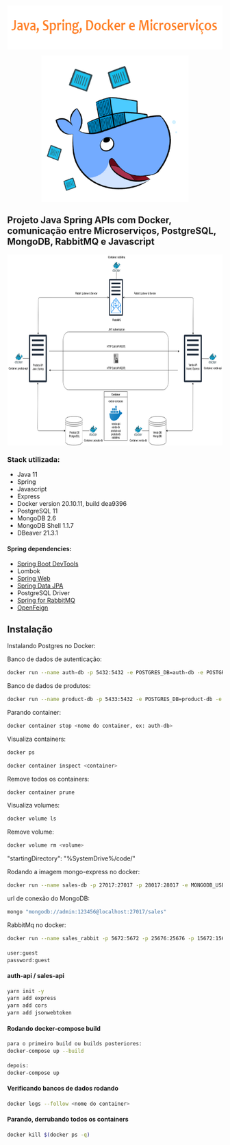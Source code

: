  <p align="center">
        <a href="https://www.linkedin.com/in/all-an/">
            <img align="center" width="602" height="102"  src="/title-md.png" />
        </a>
</p>

<p align="center">
        <a href="https://www.linkedin.com/in/all-an/">
            <img align="center" width="344" height="342"  src="/docker.png" />
        </a>
</p>

## Projeto Java Spring APIs com Docker, comunicação entre Microserviços, PostgreSQL, MongoDB, RabbitMQ e Javascript 

<p align="center">
        <a href="https://www.linkedin.com/in/all-an/">
            <img align="center" width="804" height="444"  src="/diagrama.png" />
        </a>
</p>

### Stack utilizada:
- Java 11
- Spring
- Javascript
- Express
- Docker version 20.10.11, build dea9396
- PostgreSQL 11
- MongoDB 2.6
- MongoDB Shell 1.1.7
- DBeaver 21.3.1

#### Spring dependencies:
- [Spring Boot DevTools](https://docs.spring.io/spring-boot/docs/2.6.1/reference/htmlsingle/#using-boot-devtools)
- Lombok
- [Spring Web](https://docs.spring.io/spring-boot/docs/2.6.1/reference/htmlsingle/#boot-features-developing-web-applications)
- [Spring Data JPA](https://docs.spring.io/spring-boot/docs/2.6.1/reference/htmlsingle/#boot-features-jpa-and-spring-data)
- PostgreSQL Driver 
- [Spring for RabbitMQ](https://docs.spring.io/spring-boot/docs/2.6.1/reference/htmlsingle/#boot-features-amqp)
- [OpenFeign](https://docs.spring.io/spring-cloud-openfeign/docs/current/reference/html/)


## Instalação

Instalando Postgres no Docker:

Banco de dados de autenticação:

```sh
docker run --name auth-db -p 5432:5432 -e POSTGRES_DB=auth-db -e POSTGRES_USER=admin -e POSTGRES_PASSWORD=123456 postgres:11
```

Banco de dados de produtos:

```sh
docker run --name product-db -p 5433:5432 -e POSTGRES_DB=product-db -e POSTGRES_USER=admin -e POSTGRES_PASSWORD=123456 postgres:11
```

Parando container:

```sh
docker container stop <nome do container, ex: auth-db>
```

Visualiza containers:

```sh
docker ps
```

```sh
docker container inspect <container> 
```

Remove todos os containers:

```sh
docker container prune
```

Visualiza volumes:

```sh
docker volume ls
```
Remove volume:

```sh
docker volume rm <volume>
```

"startingDirectory": "%SystemDrive%/code/"

Rodando a imagem mongo-express no docker:

```sh
docker run --name sales-db -p 27017:27017 -p 28017:28017 -e MONGODB_USER="admin" -e MONGODB_DATABASE="sales" -e MONGODB_PASS="123456" tutum/mongodb
```

url de conexão do MongoDB:

```sh
mongo "mongodb://admin:123456@localhost:27017/sales"
```

RabbitMq no docker:

```sh
docker run --name sales_rabbit -p 5672:5672 -p 25676:25676 -p 15672:15672 rabbitmq:3-management

user:guest 
password:guest
```

#### auth-api / sales-api

```sh
yarn init -y
yarn add express
yarn add cors
yarn add jsonwebtoken

```

#### Rodando docker-compose build
```sh
para o primeiro build ou builds posteriores:
docker-compose up --build

depois:
docker-compose up
```

#### Verificando bancos de dados rodando
```sh
docker logs --follow <nome do container>
```

#### Parando, derrubando todos os containers
```sh
docker kill $(docker ps -q)
```





